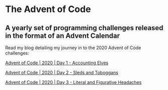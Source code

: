 # The Advent of Code
## A yearly set of programming challenges released in the format of an Advent Calendar

Read my blog detailing my journey in to the 2020 Advent of Code challenges:

[Advent of Code | 2020 | Day 1 - Accounting Elves](https://scarletbyte.wordpress.com/2020/12/01/aoc-2020-day1/)

[Advent of Code | 2020 | Day 2 - Sleds and Toboggans](https://scarletbyte.wordpress.com/2020/12/02/aoc-2020-day2/)

[Advent of Code | 2020 | Day 3 - Literal and Figurative Headaches](https://scarletbyte.wordpress.com/2020/12/03/aoc-2020-day3/)